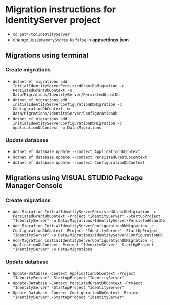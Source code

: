 ﻿# Migration instructions for IdentityServer project

* `cd path-to\IdentityServer`
* change `UseInMemoryStores` to `false` in **appsettings.json**

## Migrations using terminal

### Create migrations
* `dotnet ef migrations add InitialIdentityServerPersistedGrantDbMigration -c PersistedGrantDbContext -o Data/Migrations/IdentityServer/PersistedGrantDb`
* `dotnet ef migrations add InitialIdentityServerConfigurationDbMigration -c ConfigurationDbContext -o Data/Migrations/IdentityServer/ConfigurationDb`
* `dotnet ef migrations add InitialIdentityServerConfigurationDbMigration -c ApplicationDbContext -o Data/Migrations`

### Update database
* `dotnet ef database update --context ApplicationDbContext`
* `dotnet ef database update --context PersistedGrantDbContext`
* `dotnet ef database update --context ConfigurationDbContext`


## Migrations using  VISUAL STUDIO Package Manager Console

### Create migrations
* `Add-Migration InitialIdentityServerPersistedGrantDbMigration -c PersistedGrantDbContext -Project "IdentityServer" -StartUpProject "IdentityServer" -o Data/Migrations/IdentityServer/PersistedGrantDb`
* `Add-Migration InitialIdentityServerConfigurationDbMigration -c ConfigurationDbContext -Project "IdentityServer" -StartUpProject "IdentityServer" -o Data/Migrations/IdentityServer/ConfigurationDb`
* `Add-Migration InitialIdentityServerConfigurationDbMigration -c ApplicationDbContext -Project "IdentityServer" -StartUpProject "IdentityServer" -o Data/Migrations`

### Update database
* `Update-Database -Context ApplicationDbContext -Project "IdentityServer" -StartupProject "IdentityServer"`
* `Update-Database -Context PersistedGrantDbContext -Project "IdentityServer" -StartupProject "IdentityServer"`
* `Update-Database -Context ConfigurationDbContext -Project "IdentityServer" -StartupProject "IdentityServer"`
